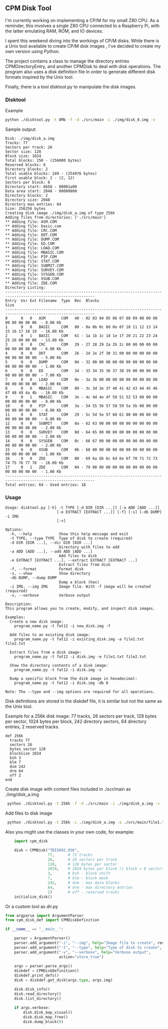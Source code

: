 
## CPM Disk Tool

I'm currently working on implementing a CP/M for my small Z80 CPU. As a reminder, this involves a single Z80 CPU connected to a Raspberry Pi, with the latter emulating RAM, ROM, and IO devices.

I spent this weekend diving into the workings of CP/M disks. While there is a Unix tool available to create CP/M disk images [](https://github.com/lipro-cpm4l/cpmtools
), I've decided to create my own version using Python.

The project contains a class to manage the directory entries CPMDirectoryEntry, and another CPMDisk to deal with disk operations. The program also uses a disk definition file in order to generate different disk formats inspired by the Unix tool.

Finally, there is a tool disktool.py to manipulate the disk images.

### Disktool

Example 

```sh
python ./disktool.py -t 8Mb -f -d ./src/main -i ./img/disk_8.img -v
```

Sample output:

```
Disk: ./img/disk_a.img
Tracks: 77
Sectors per track: 26
Sector size: 128
Block size: 1024
Total blocks: 250 - (256000 bytes)
Reserved blocks: 6
Directory blocks: 2
Total usable blocks: 249 - (254976 bytes)
First usable block: 2 - (2, 12)
Sectors per block: 8
Directory start: 6656 - 00001a00
Data area start: 2048 - 00000800
Directory blocks: 2
Directory size: 2048
Directory max entries: 64
Size: 256256 bytes
Creating disk image ./img/disk_a.img of type 256k
Adding files from directories: ['./src/main']
** Adding file: ASM.COM
** Adding file: basic.com
** Adding file: CRC.COM
** Adding file: DDT.COM
** Adding file: DUMP.COM
** Adding file: ED.COM
** Adding file: LOAD.COM
** Adding file: MBASIC.COM
** Adding file: PIP.COM
** Adding file: STAT.COM
** Adding file: SUBMIT.COM
** Adding file: SURVEY.COM
** Adding file: SYSGEN.COM
** Adding file: XSUB.COM
** Adding file: ZDE.COM
Directory Listing:
--------------------------------------------------------------------------------------------------------------
Entry  Usr Ext Filename  Type  Rec  Blocks                                             Size
--------------------------------------------------------------------------------------------------------------
0      0   0   ASM       COM   40 - 02 03 04 05 06 07 08 09 00 00 00 00 00 00 00 00  - 8.00 Kb
1      0   0   BASIC     COM   80 - 0a 0b 0c 0d 0e 0f 10 11 12 13 14 15 16 17 18 19  - 16.00 Kb
2      0   1   BASIC     COM   61 - 1a 1b 1c 1d 1e 1f 20 21 22 23 24 25 26 00 00 00  - 13.00 Kb
3      0   0   CRC       COM   29 - 27 28 29 2a 2b 2c 00 00 00 00 00 00 00 00 00 00  - 6.00 Kb
4      0   0   DDT       COM   26 - 2d 2e 2f 30 31 00 00 00 00 00 00 00 00 00 00 00  - 5.00 Kb
5      0   0   DUMP      COM   04 - 32 00 00 00 00 00 00 00 00 00 00 00 00 00 00 00  - 1.00 Kb
6      0   0   ED        COM   34 - 33 34 35 36 37 38 39 00 00 00 00 00 00 00 00 00  - 7.00 Kb
7      0   0   LOAD      COM   0e - 3a 3b 00 00 00 00 00 00 00 00 00 00 00 00 00 00  - 2.00 Kb
8      0   0   MBASIC    COM   80 - 3c 3d 3e 3f 40 41 42 43 44 45 46 47 48 49 4a 4b  - 16.00 Kb
9      0   1   MBASIC    COM   3e - 4c 4d 4e 4f 50 51 52 53 00 00 00 00 00 00 00 00  - 8.00 Kb
10     0   0   PIP       COM   3a - 54 55 56 57 58 59 5a 5b 00 00 00 00 00 00 00 00  - 8.00 Kb
11     0   0   STAT      COM   29 - 5c 5d 5e 5f 60 61 00 00 00 00 00 00 00 00 00 00  - 6.00 Kb
12     0   0   SUBMIT    COM   0a - 62 63 00 00 00 00 00 00 00 00 00 00 00 00 00 00  - 2.00 Kb
13     0   0   SURVEY    COM   0d - 64 65 00 00 00 00 00 00 00 00 00 00 00 00 00 00  - 2.00 Kb
14     0   0   SYSGEN    COM   0c - 66 67 00 00 00 00 00 00 00 00 00 00 00 00 00 00  - 2.00 Kb
15     0   0   XSUB      COM   06 - 68 00 00 00 00 00 00 00 00 00 00 00 00 00 00 00  - 1.00 Kb
16     0   0   ZDE       COM   80 - 69 6a 6b 6c 6d 6e 6f 70 71 72 73 74 75 76 77 78  - 16.00 Kb
17     0   1   ZDE       COM   04 - 79 00 00 00 00 00 00 00 00 00 00 00 00 00 00 00  - 1.00 Kb
--------------------------------------------------------------------------------------------------------------
Total entries: 64 - Used entries: 18
```

### Usage

```
Usage: disktool.py [-h] -t TYPE [-d DIR [DIR ...]] [-a ADD [ADD ...]]
                       [-e EXTRACT [EXTRACT ...]] [-f] [-s] [-db DUMP] -i IMG
                       [-v]

Options:
  -h, --help            Show this help message and exit
  -t TYPE, --type TYPE  Type of disk to create (required)
  -d DIR [DIR ...], --dir DIR [DIR ...]
                        Directory with files to add
  -a ADD [ADD ...], --add ADD [ADD ...]
                        Add files to disk
  -e EXTRACT [EXTRACT ...], --extract EXTRACT [EXTRACT ...]
                        Extract files from disk
  -f, --format          Format disk
  -s, --show            Show directory
  -db DUMP, --dump DUMP
                        Dump a block (hex)
  -i IMG, --img IMG     Image file. With -f image will be created (required)
  -v, --verbose         Verbose output

Description:
This program allows you to create, modify, and inspect disk images.

Examples:
  Create a new disk image:
    program_name.py -t fat12 -i new_disk.img -f

  Add files to an existing disk image:
    program_name.py -t fat12 -i existing_disk.img -a file1.txt file2.txt

  Extract files from a disk image:
    program_name.py -t fat12 -i disk.img -e file1.txt file2.txt

  Show the directory contents of a disk image:
    program_name.py -t fat12 -i disk.img -s

  Dump a specific block from the disk image in hexadecimal:
    program_name.py -t fat12 -i disk.img -db 0

Note: The --type and --img options are required for all operations.
```

Disk definitions are stored in the diskdef file, it is similar but not the same as the Unix tool. 

Example for a 256k disk image:
77 tracks, 26 sectors per track, 128 bytes per sector, 1024 bytes per block, 242 directory sectors, 64 directory entries, 2 reserved tracks.

```
def 256k
  tracks 77
  sectors 26
  bytes_sector 128
  blocksize 1024
  bsh 3
  blm 7
  dsm 242
  drm 64
  off 2
end
```

Create disk image with content files included in ./scr/main as ./img/disk_a.img

```sh
 python ./disktool.py -t 256k -f -d ./src/main -i ./img/disk_a.img -v  
```

Add files to disk image

```sh
 python ./disktool.py -t 256k -i ./img/disk_a.img -a ./src/main/file1.txt ./src/main/file2.txt -v
```

Also you might use the classes in your own code, for example:

```python
    import cpm_disk

    disk = CPMDisk("TDISK02.DSK",
                   77,      # 75 tracks
                   26,      # 26 sectors per track
                   128,     # 128 bytes per sector
                   1024,    # 1024 bytes per block (1 block = 8 sectors)
                   3,       # bsh - block shift
                   7,       # blm - block mask
                   242,     # dsm - max data blocks
                   64,      # drm - max directory entries
                   2)       # off - reserved tracks
    initialize_disk()
```                   

Or a custom tool as dir.py

```python
from argparse import ArgumentParser
from cpm_disk_def import CPMDiskDefinition

if __name__ == "__main__":

    parser = ArgumentParser()
    parser.add_argument("-i", "--img", help="Image file to create", required=True)
    parser.add_argument("-t", "--type", help="Type of disk to create", required=True)
    parser.add_argument("-v", "--verbose", help="Verbose output",
                        action="store_true")
    
    args = parser.parse_args()
    diskdef = CPMDiskDefinition()
    diskdef.print_defs()
    disk = diskdef.get_disk(args.type, args.img)

    disk.disk_info()
    disk.read_directory()
    disk.list_directory()
    
    if args.verbose:
        disk.disk_map_visual()
        disk.disk_map_free()
        disk.dump_block(0)
```




